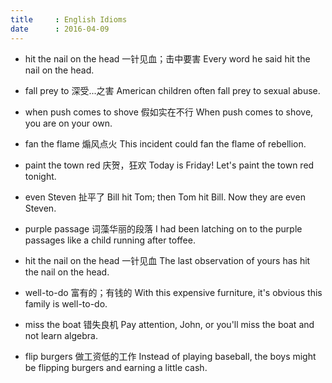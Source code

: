 ```yaml
---
title     : English Idioms
date      : 2016-04-09
---
```


- hit the nail on the head  一针见血；击中要害
  Every word he said hit the nail on the head.

- fall prey to  深受...之害
  American children often fall prey to sexual abuse.

- when push comes to shove  假如实在不行
  When push comes to shove, you are on your own.

- fan the flame  煽风点火
  This incident could fan the flame of rebellion.

- paint the town red  庆贺，狂欢
  Today is Friday! Let's paint the town red tonight.

- even Steven  扯平了
  Bill hit Tom; then Tom hit Bill. Now they are even Steven.

- purple passage  词藻华丽的段落
  I had been latching on to the purple passages like a child running after toffee.

- hit the nail on the head  一针见血
  The last observation of yours has hit the nail on the head.

- well-to-do  富有的；有钱的
  With this expensive furniture, it's obvious this family is well-to-do.

- miss the boat  错失良机
  Pay attention, John, or you'll miss the boat and not learn algebra.

- flip burgers  做工资低的工作
  Instead of playing baseball, the boys might be flipping burgers and earning a little cash.
